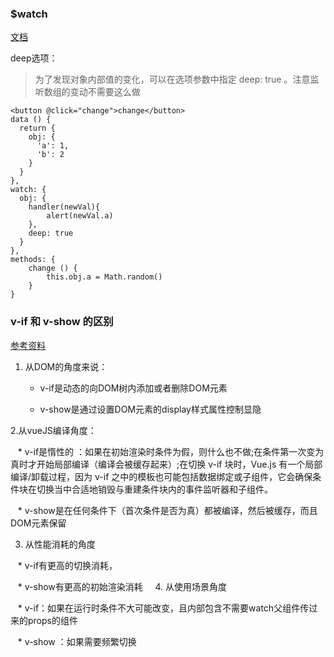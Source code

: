 ### $watch

[文档](https://cn.vuejs.org/v2/api/?#vm-watch)

deep选项：

> 为了发现对象内部值的变化，可以在选项参数中指定 deep: true 。注意监听数组的变动不需要这么做

    <button @click="change">change</button>
    data () {
      return {
        obj: {
          'a': 1,
          'b': 2
        }
      }
    },
    watch: {
      obj: {
        handler(newVal){
            alert(newVal.a)
        },
        deep: true
      }
    },
    methods: {
        change () {
            this.obj.a = Math.random()
        }
    }

### v-if 和 v-show 的区别 

[参考资料](http://www.cnblogs.com/DCL1314/p/8135502.html)

1. 从DOM的角度来说：

    * v-if是动态的向DOM树内添加或者删除DOM元素

    * v-show是通过设置DOM元素的display样式属性控制显隐

2.从vueJS编译角度：

    * v-if是惰性的 ：如果在初始渲染时条件为假，则什么也不做;在条件第一次变为真时才开始局部编译（编译会被缓存起来）;在切换 v-if 块时，Vue.js 有一个局部编译/卸载过程，因为 v-if 之中的模板也可能包括数据绑定或子组件，它会确保条件块在切换当中合适地销毁与重建条件块内的事件监听器和子组件。
    
    * v-show是在任何条件下（首次条件是否为真）都被编译，然后被缓存，而且DOM元素保留
    
3. 从性能消耗的角度

    * v-if有更高的切换消耗，
    
    * v-show有更高的初始渲染消耗
    
4. 从使用场景角度

    *  v-if：如果在运行时条件不大可能改变，且内部包含不需要watch父组件传过来的props的组件
    
    * v-show ：如果需要频繁切换
     
